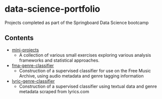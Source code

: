 # data-science-portfolio
Projects completed as part of the Springboard Data Science bootcamp

## Contents

* [mini-projects](https://github.com/ryanmswan/data-science-portfolio/tree/master/mini-projects)
  * A collection of various small exercises exploring various analysis frameworks and statistical approaches.
* [fma-genre-classifier](https://github.com/ryanmswan/data-science-portfolio/tree/master/fma-genre-classifier)
  * Construction of a supervised classifier for use on the Free Music Archive, using audio metadata and genre tagging information
* [lyric-genre-classifier](https://github.com/ryanmswan/data-science-portfolio/tree/master/lyric-genre-classifier)
  * Construction of a supervised classifier using textual data and genre metadata scraped from lyrics.com
